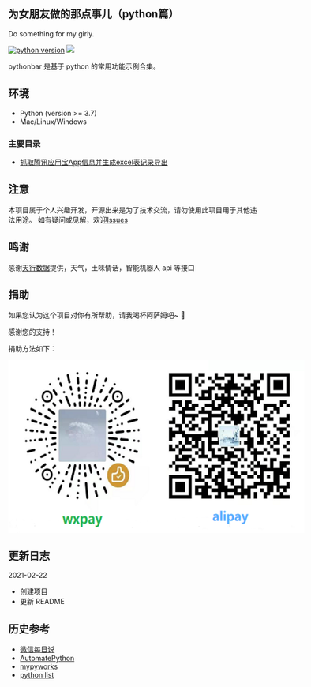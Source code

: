 
## 为女朋友做的那点事儿（python篇）
Do something for my girly.

[![python version](https://img.shields.io/badge/python-v3.7-blue.svg)](http://python.org/)
![](https://img.shields.io/badge/Window-green.svg)

pythonbar 是基于 python 的常用功能示例合集。

## 环境

- Python (version >= 3.7)
- Mac/Linux/Windows

### 主要目录

- [抓取腾讯应用宝App信息并生成excel表记录导出](https://github.com/sanplit/pythonbar/appstore/)

## 注意

本项目属于个人兴趣开发，开源出来是为了技术交流，请勿使用此项目用于其他违法用途。
如有疑问或见解，欢迎[Issues](https://github.com/sanplit/pythonbar/issues)

## 鸣谢

感谢[天行数据](https://www.tianapi.com/)提供，天气，土味情话，智能机器人 api 等接口

## 捐助

如果您认为这个项目对你有所帮助，请我喝杯阿萨姆吧~  🎉

感谢您的支持！

捐助方法如下：

<div style="display: flex;justify-content: flex-start">
<img width="300" height="350" src="./static/imgs/wxpay2.png" />
<img width="300" height="350" src="./static/imgs/alipay.png" />
</div>

## 更新日志

2021-02-22

- 创建项目
- 更新 README

## 历史参考

- [微信每日说](https://github.com/gengchen528/wechatBot/)
- [AutomatePython](https://github.com/chenguohui/AutomatePython/)
- [mypyworks](https://github.com/jayaston/mypyworks/)
- [python list](https://github.com/sanplit/python/)

